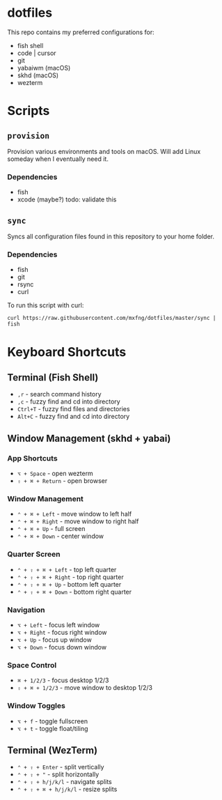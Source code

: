# dotfiles

This repo contains my preferred configurations for:

- fish shell
- code | cursor
- git
- yabaiwm (macOS)
- skhd (macOS)
- wezterm

# Scripts

## `provision`

Provision various environments and tools on macOS. Will add Linux someday when I eventually need it.

### Dependencies

- fish
- xcode (maybe?) todo: validate this

## `sync`

Syncs all configuration files found in this repository to your home folder.

### Dependencies

- fish
- git
- rsync
- curl

To run this script with curl:
```
curl https://raw.githubusercontent.com/mxfng/dotfiles/master/sync | fish
```

# Keyboard Shortcuts

## Terminal (Fish Shell)
- `,r` - search command history
- `,c` - fuzzy find and cd into directory
- `Ctrl+T` - fuzzy find files and directories
- `Alt+C` - fuzzy find and cd into directory

## Window Management (skhd + yabai)
### App Shortcuts
- `⌥ + Space` - open wezterm
- `⇧ + ⌘ + Return` - open browser

### Window Management
- `⌃ + ⌘ + Left` - move window to left half
- `⌃ + ⌘ + Right` - move window to right half
- `⌃ + ⌘ + Up` - full screen
- `⌃ + ⌘ + Down` - center window

### Quarter Screen
- `⌃ + ⇧ + ⌘ + Left` - top left quarter
- `⌃ + ⇧ + ⌘ + Right` - top right quarter
- `⌃ + ⇧ + ⌘ + Up` - bottom left quarter
- `⌃ + ⇧ + ⌘ + Down` - bottom right quarter

### Navigation
- `⌥ + Left` - focus left window
- `⌥ + Right` - focus right window
- `⌥ + Up` - focus up window
- `⌥ + Down` - focus down window

### Space Control
- `⌘ + 1/2/3` - focus desktop 1/2/3
- `⇧ + ⌘ + 1/2/3` - move window to desktop 1/2/3

### Window Toggles
- `⌥ + f` - toggle fullscreen
- `⌥ + t` - toggle float/tiling

## Terminal (WezTerm)
- `⌃ + ⇧ + Enter` - split vertically
- `⌃ + ⇧ + "` - split horizontally
- `⌃ + ⇧ + h/j/k/l` - navigate splits
- `⌃ + ⇧ + ⌘ + h/j/k/l` - resize splits